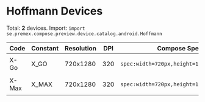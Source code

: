 # Hoffmann Devices

Total: **2** devices. Import: `import se.premex.compose.preview.device.catalog.android.Hoffmann`

| Code | Constant | Resolution | DPI | Compose Spec | Preview Usage |
|------|----------|------------|-----|-------------|---------------|
| X-Go | X_GO | 720x1280 | 320 | `spec:width=720px,height=1280px,dpi=320` | `@Preview(device = Hoffmann.X_GO)` |
| X-Max | X_MAX | 720x1280 | 320 | `spec:width=720px,height=1280px,dpi=320` | `@Preview(device = Hoffmann.X_MAX)` |

<!-- Generated automatically. Do not edit manually. -->
